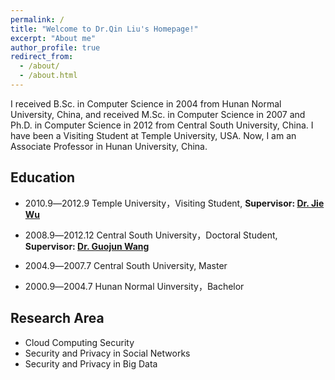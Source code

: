 ```yaml
---
permalink: /
title: "Welcome to Dr.Qin Liu's Homepage!"
excerpt: "About me"
author_profile: true
redirect_from: 
  - /about/
  - /about.html
---
```


I received B.Sc. in Computer Science in 2004 from Hunan Normal University, China, and received M.Sc. in Computer Science in 2007 and Ph.D. in Computer Science in 2012 from Central South University, China. I have been a Visiting Student at Temple University, USA. Now, I am an Associate Professor in Hunan University, China.

## **Education**

- 2010.9―2012.9  Temple University，Visiting Student, **Supervisor: [Dr. Jie Wu](https://cis.temple.edu/~jiewu/)**
- 2008.9―2012.12  Central South University，Doctoral Student, **Supervisor: [Dr. Guojun Wang](http://trust.gzhu.edu.cn/faculty/~csgjwang/)**
- 2004.9―2007.7  Central South University, Master

- 2000.9―2004.7  Hunan Normal Uinversity，Bachelor

## **Research Area**

- Cloud Computing Security
- Security and Privacy in Social Networks
- Security and Privacy in Big Data
